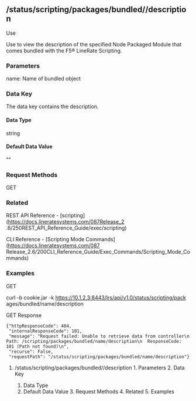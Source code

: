 ## /status/scripting/packages/bundled/<name>/description

Use

Use to view the description of the specified Node Packaged Module that comes
bundled with the F5® LineRate Scripting.

### Parameters

name: Name of bundled object

### Data Key

The data key contains the description.

#### Data Type

string

#### Default Data Value

""

### Request Methods

GET

### Related

REST API Reference - [scripting](https://docs.lineratesystems.com/087Release_2
.6/250REST_API_Reference_Guide/exec/scripting)

CLI Reference - [Scripting Mode Commands](https://docs.lineratesystems.com/087
Release_2.6/200CLI_Reference_Guide/Exec_Commands/Scripting_Mode_Commands)

### Examples

GET

curl -b cookie.jar -k https://10.1.2.3:8443/lrs/api/v1.0/status/scripting/pack
ages/bundled/name/description

GET Response

    
    {"httpResponseCode": 404,
     "internalResponseCode": 101,
     "message": "Request failed: Unable to retrieve data from controller\n  Path: /scripting/packages/bundled/name/description\n  ResponseCode: 101 (Path not found)\n",
     "recurse": False,
     "requestPath": "/status/scripting/packages/bundled/name/description"}
    

  1. /status/scripting/packages/bundled/<name>/description
    1. Parameters
    2. Data Key
      1. Data Type
      2. Default Data Value
    3. Request Methods
    4. Related
    5. Examples

